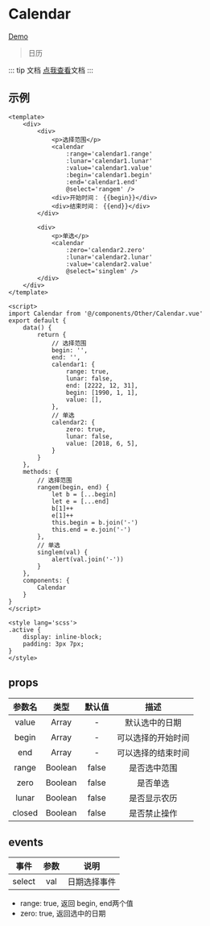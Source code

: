 # Calendar
[Demo](http://watasi.gitee.io/infozx_api/dist/#/calendar.html)
> 日历

::: tip 文档
[点我查看](https://github.com/jinzhe/vue-calendar)文档
:::

## 示例
```vue{28}
<template>
	<div>
		<div>
			<p>选择范围</p>
			<calendar
				:range='calendar1.range'
				:lunar='calendar1.lunar'
				:value='calendar1.value'
				:begin='calendar1.begin'
				:end='calendar1.end'
				@select='rangem' />
			<div>开始时间： {{begin}}</div>
			<div>结束时间： {{end}}</div>
		</div>

		<div>
			<p>单选</p>
			<calendar
				:zero='calendar2.zero'
				:lunar='calendar2.lunar'
				:value='calendar2.value'
				@select='singlem' />
		</div>
	</div>
</template>

<script>
import Calendar from '@/components/Other/Calendar.vue'
export default {
	data() {
		return {
			// 选择范围
			begin: '',
			end: '',
			calendar1: {
				range: true,
				lunar: false,
				end: [2222, 12, 31],
				begin: [1990, 1, 1],
				value: [],
			},
			// 单选
			calendar2: {
				zero: true,
				lunar: false,
				value: [2018, 6, 5],
			}
		}
	},
	methods: {
		// 选择范围
		rangem(begin, end) {
			let b = [...begin]
			let e = [...end]
			b[1]++
			e[1]++
			this.begin = b.join('-')
			this.end = e.join('-')
		},
		// 单选
		singlem(val) {
			alert(val.join('-'))
		}
	},
	components: {
		Calendar
	}
}
</script>

<style lang='scss'>
.active {
	display: inline-block;
	padding: 3px 7px;
}
</style>
```

## props
|参数名|类型|默认值|描述|
|:---:|:---:|:---:|:---:|
|value|Array|-|默认选中的日期|
|begin|Array|-|可以选择的开始时间|
|end|Array|-|可以选择的结束时间|
|range|Boolean|false|是否选中范围|
|zero|Boolean|false|是否单选|
|lunar|Boolean|false|是否显示农历|
|closed|Boolean|false|是否禁止操作|

## events
|事件|参数|说明|
|:---:|:---:|:---:|
|select|val|日期选择事件|
* range: true, 返回 begin, end两个值
* zero: true, 返回选中的日期
